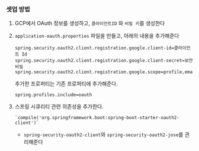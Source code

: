 ### 셋업 방법
1. GCP에서 OAuth 정보를 생성하고, `클라이언트ID` 와 `비밀 키`를 생성한다
2. `application-oauth.properties` 파일을 만들고, 아래의 내용을 추가해준다
   ```
   spring.security.oauth2.client.registration.google.client-id=클라이언트 Id
   spring.security.oauth2.client.registration.google.client-secret=보안비밀
   spring.security.oauth2.client.registration.google.scope=profile,email
   ```
   
   추가한 프로퍼티는 기존 프로퍼티에 추가해준다.
   ~~~
   spring.profiles.include=oauth
   ~~~

3. 스프링 시큐리티 관련 의존성을 추가한다.  
   ~~~
   `compile('org.springframework.boot:spring-boot-starter-oauth2-client')`
   ~~~
      - `spring-security-oauth2-client`와 `spring-security-oauth2-jose`를 관리해준다
